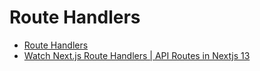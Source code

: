 # Route Handlers

- [Route Handlers](https://beta.nextjs.org/docs/routing/route-handlers)
- [Watch Next.js Route Handlers | API Routes in Nextjs 13](https://www.youtube.com/watch?v=xirQ7AMyTM8)